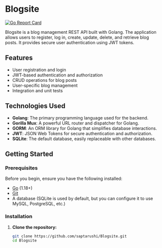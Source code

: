 # Blogsite

[![Go Report Card](https://goreportcard.com/badge/github.com/saptarushi/Blogsite)](https://goreportcard.com/report/github.com/saptarushi/Blogsite)

Blogsite is a blog management REST API built with Golang. The application allows users to register, log in, create, update, delete, and retrieve blog posts. It provides secure user authentication using JWT tokens.

## Features

- User registration and login
- JWT-based authentication and authorization
- CRUD operations for blog posts
- User-specific blog management
- Integration and unit tests

## Technologies Used

- **Golang**: The primary programming language used for the backend.
- **Gorilla Mux**: A powerful URL router and dispatcher for Golang.
- **GORM**: An ORM library for Golang that simplifies database interactions.
- **JWT**: JSON Web Tokens for secure authentication and authorization.
- **SQLite**: The default database, easily replaceable with other databases.

## Getting Started

### Prerequisites

Before you begin, ensure you have the following installed:

- [Go](https://golang.org/doc/install) (1.18+)
- [Git](https://git-scm.com/downloads)
- A database (SQLite is used by default, but you can configure it to use MySQL, PostgreSQL, etc.)

### Installation

1. **Clone the repository:**

   ```bash
   git clone https://github.com/saptarushi/Blogsite.git
   cd Blogsite
